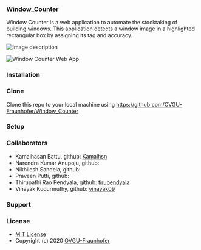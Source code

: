 ### Window_Counter
Window Counter is a web application to automate the stocktaking of building windows. This application detects a window image in a highlighted rectangular box by assigning its tag and accuracy.

![Image description](C:\Users\Kamal\Downloads\integration_image.jpg)

![Window Counter Web App](https://www.google.de/url?sa=i&url=https%3A%2F%2Fwww.imdb.com%2Ftitle%2Ftt0108778%2F&psig=AOvVaw1l20SA6ioUddHtUVZJplG0&ust=1582292037060000&source=images&cd=vfe&ved=0CAIQjRxqFwoTCOjtj6qf4OcCFQAAAAAdAAAAABAO)
### Installation
### Clone
Clone this repo to your local machine using https://github.com/OVGU-Fraunhofer/Window_Counter
### Setup
### Collaborators
* Kamalhasan Battu, github: [Kamalhsn](https://github.com/Kamalhsn)
* Narendra Kumar Anupoju, github: 
* Nikhilesh Sandela, github:
* Praveen Putti, github:
* Thirupathi Rao Pendyala, github: [tirupendyala](https://github.com/tirupendyala)
* Vinayak Kudurmuthy, github: [vinayak09](https://github.com/vinayak09)
### Support
### License
* [MIT License](https://github.com/OVGU-Fraunhofer/Window_Counter/blob/master/LICENSE)
* Copyright (c) 2020 [OVGU-Fraunhofer](https://github.com/OVGU-Fraunhofer/Window_Counter)
